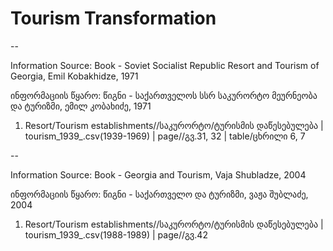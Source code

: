 # Tourism Transformation

--

Information Source: Book - Soviet Socialist Republic Resort and Tourism of Georgia, Emil Kobakhidze, 1971

ინფორმაციის წყარო: წიგნი - საქართველოს სსრ საკურორტო მეურნეობა და ტურიზმი, ემილ კობახიძე, 1971

1. Resort/Tourism establishments//საკურორტო/ტურისმის დაწესებულება | tourism_1939_.csv(1939-1969) | page//გვ.31, 32 | table/ცხრილი 6, 7

--

Information Source: Book - Georgia and Tourism, Vaja Shubladze, 2004

ინფორმაციის წყარო: წიგნი - საქართველო და ტურიზმი, ვაჟა შუბლაძე, 2004

1. Resort/Tourism establishments//საკურორტო/ტურისმის დაწესებულება | tourism_1939_.csv(1988-1989) | page//გვ.42


